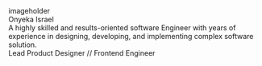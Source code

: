 <!DOCTYPE html>
<html lang="en">
<head>
    <meta charset="UTF-8">
    <meta name="viewport" content="width=device-width, initial-scale=1.0">
    <title>Document</title>
    <link rel="stylesheet" href="style.css">
</head>
<body class="body">
    <div class="cardholder">
        <div class="imageholder">imageholder</div>
        <div class="name-holder">Onyeka Israel</div>
        <div class="bio-holder">
            A highly skilled and results-oriented software Engineer with years of
            experience in designing, developing, and implementing complex software
            solution.
        </div>
        <div class="stackHolder">Lead Product Designer // Frontend Engineer</div>
